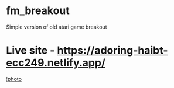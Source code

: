 # fm_breakout

Simple version of old atari game breakout

# Live  site - https://adoring-haibt-ecc249.netlify.app/

[!photo](!https://github.com/IsmayilOfficial/fm_breakout/blob/master/Screen%20Shot%202021-04-21%20at%2000.39.28.png)
